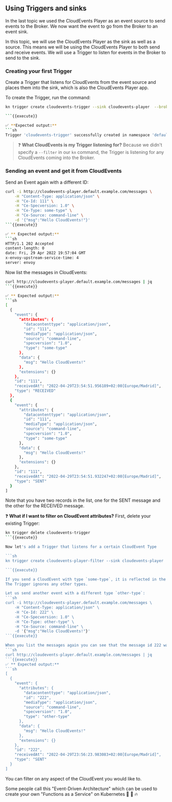 ## Using Triggers and sinks
In the last topic we used the CloudEvents Player as an event source to send events to the Broker. 
We now want the event to go from the Broker to an event sink.

In this topic, we will use the CloudEvents Player as the sink as well as a source. 
This means we will be using the CloudEvents Player to both send and receive events. We will use a Trigger 
to listen for events in the Broker to send to the sink.


### Creating your first Trigger
Create a Trigger that listens for CloudEvents from the event source and places them into the sink, which is also the 
CloudEvents Player app.

To create the Trigger, run the command:
```sh
kn trigger create cloudevents-trigger --sink cloudevents-player  --broker example-broker

```{{execute}}

✅ **Expected output:**
```sh
Trigger 'cloudevents-trigger' successfully created in namespace 'default'.
```

> ❓ **What CloudEvents is my Trigger listening for?**
> Because we didn't specify a `--filter` in our `kn` command, the Trigger is listening for any 
> CloudEvents coming into the Broker.

### Sending an event and get it from CloudEvents
Send an Event again with a different ID:
```sh
curl -i http://cloudevents-player.default.example.com/messages \
    -H "Content-Type: application/json" \
    -H "Ce-Id: 111" \
    -H "Ce-Specversion: 1.0" \
    -H "Ce-Type: some-type" \
    -H "Ce-Source: command-line" \
    -d '{"msg":"Hello CloudEvents!"}'
```{{execute}}

✅ ** Expected output:**
```sh
HTTP/1.1 202 Accepted
content-length: 0
date: Fri, 29 Apr 2022 19:57:04 GMT
x-envoy-upstream-service-time: 4
server: envoy
```

Now list the messages in CloudEvents:
```sh
curl http://cloudevents-player.default.example.com/messages | jq
```{{execute}}

✅ ** Expected output:**
```sh
[
  {
    "event": {
      "attributes": {
        "datacontenttype": "application/json",
        "id": "111",
        "mediaType": "application/json",
        "source": "command-line",
        "specversion": "1.0",
        "type": "some-type"
      },
      "data": {
        "msg": "Hello CloudEvents!"
      },
      "extensions": {}
    },
    "id": "111",
    "receivedAt": "2022-04-29T23:54:51.956189+02:00[Europe/Madrid]",
    "type": "RECEIVED"
  },
  {
    "event": {
      "attributes": {
        "datacontenttype": "application/json",
        "id": "111",
        "mediaType": "application/json",
        "source": "command-line",
        "specversion": "1.0",
        "type": "some-type"
      },
      "data": {
        "msg": "Hello CloudEvents!"
      },
      "extensions": {}
    },
    "id": "111",
    "receivedAt": "2022-04-29T23:54:51.932247+02:00[Europe/Madrid]",
    "type": "SENT"
  }
]
```
Note that you have two records in the list, one for the SENT message and the other for the RECEIVED message.

❓ **What if I want to filter on CloudEvent attributes?**
First, delete your existing Trigger:
```sh
kn trigger delete cloudevents-trigger
```{{execute}}

Now let's add a Trigger that listens for a certain CloudEvent Type

```sh
kn trigger create cloudevents-player-filter --sink cloudevents-player  --broker example-broker --filter type=some-type

```{{execute}}

If you send a CloudEvent with type `some-type`, it is reflected in the CloudEvents Player. 
The Trigger ignores any other types.

Let us send another event with a different type `other-type`:
```sh
curl -i http://cloudevents-player.default.example.com/messages \
    -H "Content-Type: application/json" \
    -H "Ce-Id: 222" \
    -H "Ce-Specversion: 1.0" \
    -H "Ce-Type: other-type" \
    -H "Ce-Source: command-line" \
    -d '{"msg":"Hello CloudEvents!"}'
```{{execute}}

When you list the messages again you can see that the message id 222 was SENT but not RECEIVED.
```sh
curl http://cloudevents-player.default.example.com/messages | jq
```{{execute}}
✅ ** Expected output:**
```sh
[
  {
    "event": {
      "attributes": {
        "datacontenttype": "application/json",
        "id": "222",
        "mediaType": "application/json",
        "source": "command-line",
        "specversion": "1.0",
        "type": "other-type"
      },
      "data": {
        "msg": "Hello CloudEvents!"
      },
      "extensions": {}
    },
    "id": "222",
    "receivedAt": "2022-04-29T23:56:23.983083+02:00[Europe/Madrid]",
    "type": "SENT"
  }
]
```

You can filter on any aspect of the CloudEvent you would like to.


Some people call this "Event-Driven Architecture" which can be used to create your own "Functions as a Service" 
on Kubernetes 🎉 🌮 🔥
